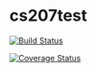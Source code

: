 
# cs207test

[![Build Status](https://travis-ci.org/minglong-cse2016/cs207binsearch.svg?branch=master)](https://travis-ci.org/minglong-cse2016/cs207binsearch)

[![Coverage Status](https://coveralls.io/repos/github/minglong-cse2016/cs207binsearch/badge.svg?branch=master)](https://coveralls.io/github/minglong-cse2016/cs207binsearch?branch=master)